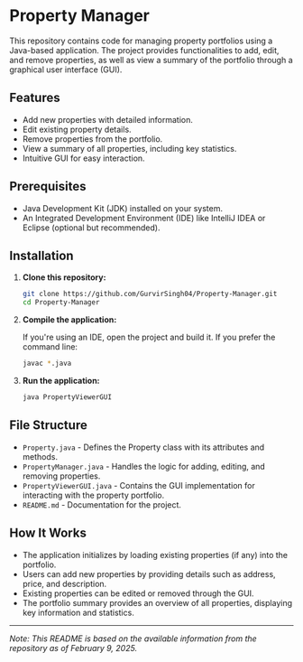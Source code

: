 # Property Manager

This repository contains code for managing property portfolios using a Java-based application. The project provides functionalities to add, edit, and remove properties, as well as view a summary of the portfolio through a graphical user interface (GUI).

## Features

- Add new properties with detailed information.
- Edit existing property details.
- Remove properties from the portfolio.
- View a summary of all properties, including key statistics.
- Intuitive GUI for easy interaction.

## Prerequisites

- Java Development Kit (JDK) installed on your system.
- An Integrated Development Environment (IDE) like IntelliJ IDEA or Eclipse (optional but recommended).

## Installation

1. **Clone this repository:**

   ```bash
   git clone https://github.com/GurvirSingh04/Property-Manager.git
   cd Property-Manager
   ```

2. **Compile the application:**

   If you're using an IDE, open the project and build it. If you prefer the command line:

   ```bash
   javac *.java
   ```

3. **Run the application:**

   ```bash
   java PropertyViewerGUI
   ```

## File Structure

- `Property.java` - Defines the Property class with its attributes and methods.
- `PropertyManager.java` - Handles the logic for adding, editing, and removing properties.
- `PropertyViewerGUI.java` - Contains the GUI implementation for interacting with the property portfolio.
- `README.md` - Documentation for the project.

## How It Works

- The application initializes by loading existing properties (if any) into the portfolio.
- Users can add new properties by providing details such as address, price, and description.
- Existing properties can be edited or removed through the GUI.
- The portfolio summary provides an overview of all properties, displaying key information and statistics.

---

*Note: This README is based on the available information from the repository as of February 9, 2025.* 
